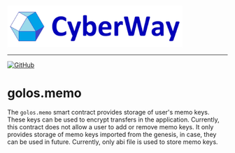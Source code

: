 <img width="400" src="../docs/logo.jpg" />  

***  
[![GitHub](https://img.shields.io/github/license/cyberway/cyberway.contracts.svg)](https://github.com/cyberway/cyberway.contracts/blob/master/LICENSE)

# golos.memo

The `golos.memo` smart contract provides storage of user's memo keys. These keys can be used to encrypt transfers in the application. Currently, this contract does not allow a user to add or remove memo keys. It only provides storage of memo keys imported from the genesis, in case, they can be used in future. Currently, only abi file is used to store memo keys.
